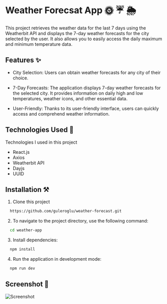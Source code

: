 
# Weather Forecsat App 🌞 ☔ 🌦️

This project retrieves the weather data for the last 7 days using the Weatherbit API and displays the 7-day weather forecasts for the city selected by the user. It also allows you to easily access the daily maximum and minimum temperature data.




## Features ✨

- City Selection: Users can obtain weather forecasts for any city of their choice.
- 7-Day Forecasts: The application displays 7-day weather forecasts for the selected city. It provides information on daily high and low temperatures, weather icons, and other essential data.

- User-Friendly: Thanks to its user-friendly interface, users can quickly access and comprehend weather information.

  
## Technologies Used 🚀

Technologies I used in this project

- React.js
- Axios
- Weatherbit API
- Dayjs
- UUID


  
## Installation ⚒️

1. Clone this project

```bash
  https://github.com/guleroglu/weather-forecast.git
```

2. To navigate to the project directory, use the following command:

```bash
  cd weather-app
```

3. Install dependencies:
```bash
  npm install
```

4. Run the application in development mode:

```bash
  npm run dev
```

  
## Screenshot 📸

![Screenshot](https://i.ibb.co/D51LK7K/Screenshot-2023-10-22-174759.png)

  
